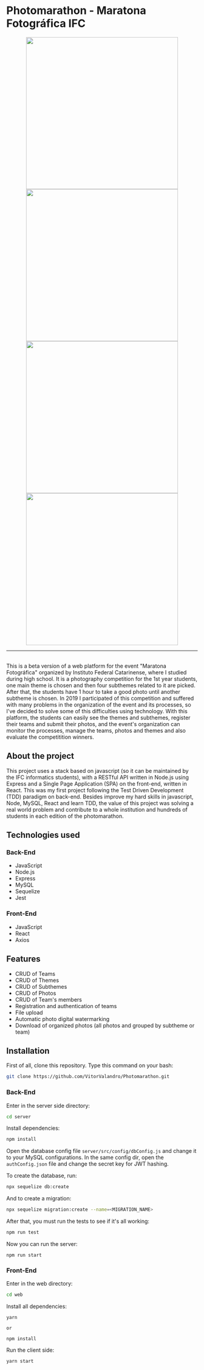# Photomarathon - Maratona Fotográfica IFC

<div align="center">
  <div align="center">
    <img width="400" src="https://user-images.githubusercontent.com/50156875/148425562-edb12f31-42fb-47fc-a518-ac5e74cb4ada.png">
    <img width="400" src="https://user-images.githubusercontent.com/50156875/148425682-f3c51004-a2ef-4bc4-8d77-60543cb3a29f.png">
    <img width="400" src="https://user-images.githubusercontent.com/50156875/148425999-ddd66400-79b3-4d54-8af5-81778a083260.png">
    <img width="400" src="https://user-images.githubusercontent.com/50156875/148426058-44af87fb-f48e-4f2d-a158-7250b1e5375c.png">
  </div>
</div>
<hr />
<br />
This is a beta version of a web platform for the event "Maratona Fotográfica" organized by Instituto Federal Catarinense, where I studied during high school. It is a photography
competition for the 1st year students, one main theme is chosen and then four subthemes related to it are picked. After that, the students have 1 hour to take a good photo until
another subtheme is chosen. In 2019 I participated of this competition and suffered with many problems in the organization of the event and its processes, so I've decided to solve
some of this difficulties using technology. With this platform, the students can easily see the themes and subthemes, register their teams and submit their photos, and the event's 
organization can monitor the processes, manage the teams, photos and themes and also evaluate the competitition winners.

## About the project

This project uses a stack based on javascript (so it can be maintained by the IFC informatics students), with a RESTful API written in Node.js using Express and a Single Page Application
(SPA) on the front-end, written in React. This was my first project following the Test Driven Development (TDD) paradigm on back-end. Besides improve my hard skills in javascript,
Node, MySQL, React and learn TDD, the value of this project was solving a real world problem and contribute to a whole institution and hundreds of students in each edition of
the photomarathon.

## Technologies used

### Back-End
- JavaScript
- Node.js
- Express
- MySQL
- Sequelize
- Jest

### Front-End
- JavaScript
- React
- Axios

## Features

- CRUD of Teams
- CRUD of Themes
- CRUD of Subthemes
- CRUD of Photos
- CRUD of Team's members
- Registration and authentication of teams
- File upload
- Automatic photo digital watermarking
- Download of organized photos (all photos and grouped by subtheme or team)

## Installation
First of all, clone this repository. Type this command on your bash:
```bash
git clone https://github.com/VitorValandro/Photomarathon.git
```

### Back-End
Enter in the server side directory:
```bash
cd server
```
Install dependencies:
```bash
npm install
```
Open the database config file `server/src/config/dbConfig.js` and change it to your MySQL configurations.
In the same config dir, open the `authConfig.json` file and change the secret key for JWT hashing.

To create the database, run:
```bash
npx sequelize db:create
```
And to create a migration:
```bash
npx sequelize migration:create --name=<MIGRATION_NAME>
```
After that, you must run the tests to see if it's all working:
```bash
npm run test
```
Now you can run the server:
```
npm run start
```

### Front-End
Enter in the web directory:
```bash
cd web
```
Install all dependencies:
```
yarn

or

npm install
```
Run the client side:
```bash
yarn start
```
